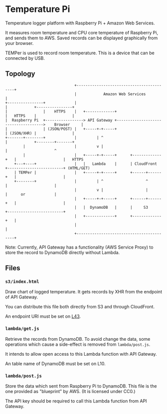 Temperature Pi
====================
Temperature logger platform with Raspberry Pi + Amazon Web Services.

It measures room temperature and CPU core temperature of Raspberry Pi, and sends them to AWS.
Saved records can be displayed graphically from your browser.

TEMPer is used to record room temperature.
This is a device that can be connected by USB.

Topology
--------------------

```
                               +------------------------------------------+
                               |            Amazon Web Services           |
+----------------+             |                                          |            +----------------+
|                |    HTTPS    |   +-------------+                        |   HTTPS    |                |
|  Raspberry Pi  +-----------------> API Gateway +------------------------------------->    Browser     |
|                | (JSON/POST) |   +-----+-+-----+                        | (JSON/XHR) |                |
+-------+--------+             |         | ^                              |            +--------+-------+
        |                      |         v |                              |                     ^
        |                      |   +-----+-+-----+      +-------------+   |                     |   HTTPS
    +---+----+                 |   |   Lambda    |      | CloudFront  +-------------------------+ (HTML/GET)
    | TEMPer |                 |   +-----+-+-----+      +------+------+   |                     |
    +--------+                 |         | ^                   ^          |                     |
                               |         v |                   |          |      or             |
                               |   +-----+-+-----+      +------+------+   |                     |
                               |   |  DynamoDB   |      |     S3      +-------------------------+
                               |   +-------------+      +-------------+   |
                               |                                          |
                               +------------------------------------------+
```

Note: Currently, API Gateway has a functionality (AWS Service Proxy) to store the record to DynamoDB directly without Lambda.

Files
--------------------
### `s3/index.html`
Draw chart of logged temperature.
It gets records by XHR from the endpoint of API Gateway.

You can distribute this file both directly from S3 and through CloudFront.

An endpoint URI must be set on [L43](https://github.com/curipha/temperaturepi/blob/master/s3/index.html#L43).

### `lambda/get.js`
Retrieve the records from DynamoDB.
To avoid change the data, some operations which cause a side-effect is removed from `lambda/post.js`.

It intends to allow open access to this Lambda function with API Gateway.

An table name of DynamoDB must be set on L10.

### `lambda/post.js`
Store the data which sent from Raspberry Pi to DynamoDB.
This file is the one provided as "blueprint" by AWS. (It is licensed under CC0.)

The API key should be required to call this Lambda function from API Gateway.
